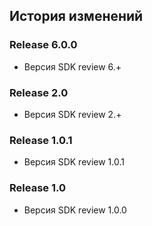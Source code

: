 ## История изменений

### Release 6.0.0
- Версия SDK review 6.+

### Release 2.0
- Версия SDK review 2.+

### Release 1.0.1
- Версия SDK review 1.0.1

### Release 1.0
- Версия SDK review 1.0.0
